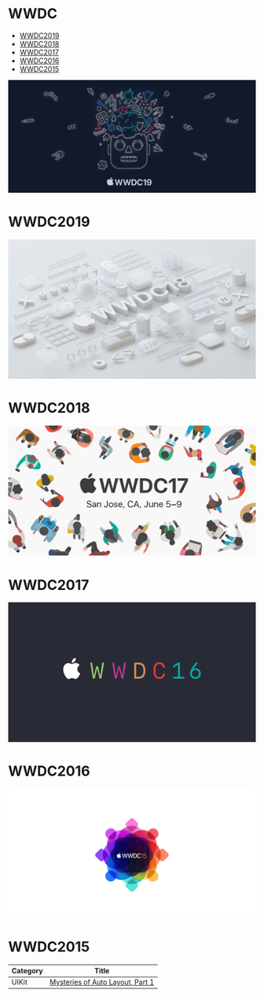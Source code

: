 
# WWDC
- [WWDC2019](#wwdc2019)
- [WWDC2018](#wwdc2018)
- [WWDC2017](#wwdc2017)
- [WWDC2016](#wwdc2016)
- [WWDC2015](#wwdc2015)


![](./images/WWDC2019.png)
# WWDC2019
![](./images/WWDC2018.jpg)
# WWDC2018
![](./images/WWDC2017.jpeg)
# WWDC2017
![](./images/WWDC2016.png)
# WWDC2016
![](./images/WWDC2015.jpg)
# WWDC2015
|Category|Title|
|:-|--------|
|UIKit|[Mysteries of Auto Layout, Part 1](WWDC/WWDC2015/Mysteries-of-Auto-Layout-Part-1.md)|
